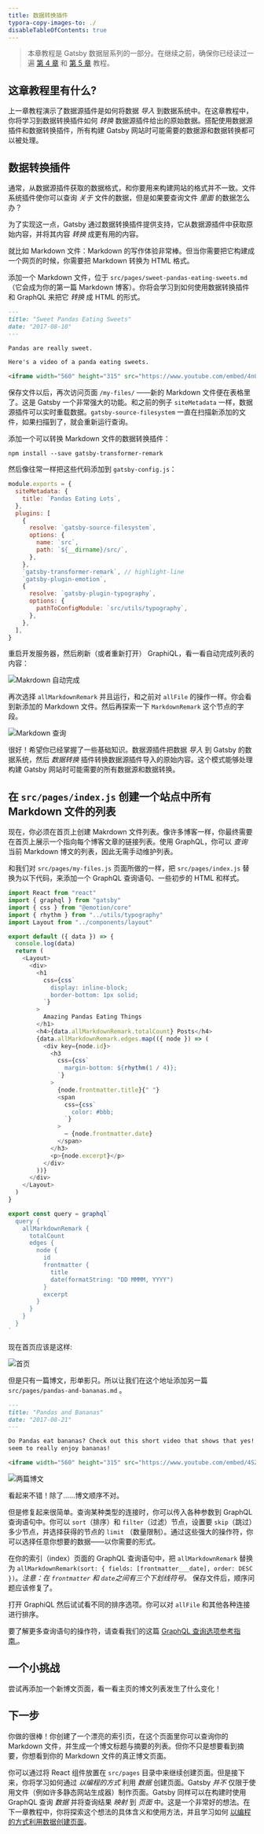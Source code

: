 ```yaml
---
title: 数据转换插件
typora-copy-images-to: ./
disableTableOfContents: true
---
```


> 本章教程是 Gatsby 数据层系列的一部分。在继续之前，确保你已经读过一遍 [第 4 章](/tutorial/part-four/) 和 [第 5 章](/tutorial/part-five/) 教程。

## 这章教程里有什么?

上一章教程演示了数据源插件是如何将数据 _导入_ 到数据系统中。在这章教程中，你将学习到数据转换插件如何 _转换_ 数据源插件给出的原始数据。搭配使用数据源插件和数据转换插件，所有构建 Gatsby 网站时可能需要的数据源和数据转换都可以被处理。

## 数据转换插件

通常，从数据源插件获取的数据格式，和你要用来构建网站的格式并不一致。文件系统插件使你可以查询 _关于_ 文件的数据，但是如果要查询文件 _里面_ 的数据怎么办？

为了实现这一点，Gatsby 通过数据转换插件提供支持，它从数据源插件中获取原始内容，并将其内容 _转换_ 成更有用的内容。

就比如 Markdown 文件：Markdown 的写作体验非常棒。但当你需要把它构建成一个网页的时候，你需要把 Markdown 转换为 HTML 格式。

添加一个 Markdown 文件，位于 `src/pages/sweet-pandas-eating-sweets.md`（它会成为你的第一篇 Markdown 博客）。你将会学习到如何使用数据转换插件和 GraphQL 来把它 _转换_ 成 HTML 的形式。

```markdown:title=src/pages/sweet-pandas-eating-sweets.md
---
title: "Sweet Pandas Eating Sweets"
date: "2017-08-10"
---

Pandas are really sweet.

Here's a video of a panda eating sweets.

<iframe width="560" height="315" src="https://www.youtube.com/embed/4n0xNbfJLR8" frameborder="0" allowfullscreen></iframe>
```

保存文件以后，再次访问页面 `/my-files/` ——新的 Markdown 文件便在表格里了。这是 Gatsby 一个非常强大的功能。和之前的例子 `siteMetadata` 一样，数据源插件可以实时重载数据。`gatsby-source-filesystem`  一直在扫描新添加的文件，如果扫描到了，就会重新运行查询。

添加一个可以转换 Markdown 文件的数据转换插件：

```shell
npm install --save gatsby-transformer-remark
```

然后像往常一样把这些代码添加到 `gatsby-config.js`：

```javascript:title=gatsby-config.js
module.exports = {
  siteMetadata: {
    title: `Pandas Eating Lots`,
  },
  plugins: [
    {
      resolve: `gatsby-source-filesystem`,
      options: {
        name: `src`,
        path: `${__dirname}/src/`,
      },
    },
    `gatsby-transformer-remark`, // highlight-line
    `gatsby-plugin-emotion`,
    {
      resolve: `gatsby-plugin-typography`,
      options: {
        pathToConfigModule: `src/utils/typography`,
      },
    },
  ],
}
```

重启开发服务器，然后刷新（或者重新打开） GraphiQL，看一看自动完成列表的内容：

![Makrdown 自动完成](markdown-autocomplete.png)

再次选择 `allMarkdownRemark` 并且运行，和之前对 `allFile` 的操作一样。你会看到新添加的 Markdown 文件。然后再探索一下 `MarkdownRemark` 这个节点的字段。

![Markdown 查询](markdown-query.png)

很好！希望你已经掌握了一些基础知识。数据源插件把数据 _导入_ 到 Gatsby 的数据系统，然后 _数据转换_ 插件转换数据源插件导入的原始内容。这个模式能够处理构建 Gatsby 网站时可能需要的所有数据源和数据转换。

## 在 `src/pages/index.js` 创建一个站点中所有 Markdown 文件的列表

现在，你必须在首页上创建 Makrdown 文件列表。像许多博客一样，你最终需要在首页上展示一个指向每个博客文章的链接列表。使用 GraphQL，你可以 _查询_ 当前 Markdown 博文的列表，因此无需手动维护列表。

和我们对 `src/pages/my-files.js` 页面所做的一样，把 `src/pages/index.js` 替换为以下代码，来添加一个 GraphQL 查询语句、一些初步的 HTML 和样式。

```jsx:title=src/pages/index.js
import React from "react"
import { graphql } from "gatsby"
import { css } from "@emotion/core"
import { rhythm } from "../utils/typography"
import Layout from "../components/layout"

export default ({ data }) => {
  console.log(data)
  return (
    <Layout>
      <div>
        <h1
          css={css`
            display: inline-block;
            border-bottom: 1px solid;
          `}
        >
          Amazing Pandas Eating Things
        </h1>
        <h4>{data.allMarkdownRemark.totalCount} Posts</h4>
        {data.allMarkdownRemark.edges.map(({ node }) => (
          <div key={node.id}>
            <h3
              css={css`
                margin-bottom: ${rhythm(1 / 4)};
              `}
            >
              {node.frontmatter.title}{" "}
              <span
                css={css`
                  color: #bbb;
                `}
              >
                — {node.frontmatter.date}
              </span>
            </h3>
            <p>{node.excerpt}</p>
          </div>
        ))}
      </div>
    </Layout>
  )
}

export const query = graphql`
  query {
    allMarkdownRemark {
      totalCount
      edges {
        node {
          id
          frontmatter {
            title
            date(formatString: "DD MMMM, YYYY")
          }
          excerpt
        }
      }
    }
  }
`
```

现在首页应该是这样:

![首页](frontpage.png)

但是只有一篇博文，形单影只。所以让我们在这个地址添加另一篇 `src/pages/pandas-and-bananas.md` 。

```markdown:title=src/pages/pandas-and-bananas.md
---
title: "Pandas and Bananas"
date: "2017-08-21"
---

Do Pandas eat bananas? Check out this short video that shows that yes! pandas do
seem to really enjoy bananas!

<iframe width="560" height="315" src="https://www.youtube.com/embed/4SZl1r2O_bY" frameborder="0" allowfullscreen></iframe>
```

![两篇博文](two-posts.png)

看起来不错！除了……博文顺序不对。

但是修复起来很简单。查询某种类型的连接时，你可以传入各种参数到 GraphQL 查询语句中。你可以 `sort`（排序）和 `filter`（过滤）节点，设置要 `skip`（跳过）多少节点，并选择获得的节点的 `limit` （数量限制）。通过这些强大的操作符，你可以选择任意你想要的数据——以你需要的形式。

在你的索引（index）页面的 GraphQL 查询语句中，把 `allMarkdownRemark` 替换为 `allMarkdownRemark(sort: { fields: [frontmatter___date], order: DESC })`。_注意：在 `frontmatter` 和 `date`之间有三个下划线符号。_ 保存文件后，顺序问题应该修复了。

打开 GraphiQL 然后试试看不同的排序选项。你可以对 `allFile` 和其他各种连接进行排序。

要了解更多查询语句的操作符，请查看我们的这篇 [GraphQL 查询选项参考指南.](/docs/graphql-reference/)。

## 一个小挑战

尝试再添加一个新博文页面，看一看主页的博文列表发生了什么变化！

## 下一步

你做的很棒！你创建了一个漂亮的索引页，在这个页面里你可以查询你的 Markdown 文件，并生成一个博文标题与摘要的列表。但你不只是想要看到摘要，你想看到你的 Markdown 文件的真正博文页面。

你可以通过将 React 组件放置在 `src/pages` 目录中来继续创建页面。但是接下来，你将学习如何通过 _以编程的方式_ 利用 _数据_ 创建页面。Gatsby _并不_ 仅限于使用文件（例如许多静态网站生成器）制作页面。Gatsby 同样可以在构建时使用 GraphQL 查询 _数据_ 并将查询结果 _映射_ 到 _页面_ 中。这是一个非常好的想法。在下一章教程中，你将探索这个想法的具体含义和使用方法，并且学习如何 [以编程的方式利用数据创建页面](/tutorial/part-seven/)。
